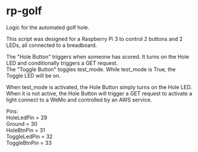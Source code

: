 # rp-golf
Logic for the automated golf hole.  

This script was designed for a Raspberry Pi 3 to control 2 buttons and 2 LEDs, all connected to a breadboard.  

The "Hole Button" triggers when someone has scored. It turns on the Hole LED and conditionally triggers a GET request.   
The "Toggle Button" toggles test_mode.  While test_mode is True, the Toggle LED will be on.  

When test_mode is activated, the Hole Button simply turns on the Hole LED. When it is not active, the Hole Button will trigger a GET request to activate a light connect to a WeMo and controlled by an AWS service.  

Pins:  
HoleLedPin = 29  
Ground = 30  
HoleBtnPin = 31  
ToggleLedPin = 32  
ToggleBtnPin = 33  
  
